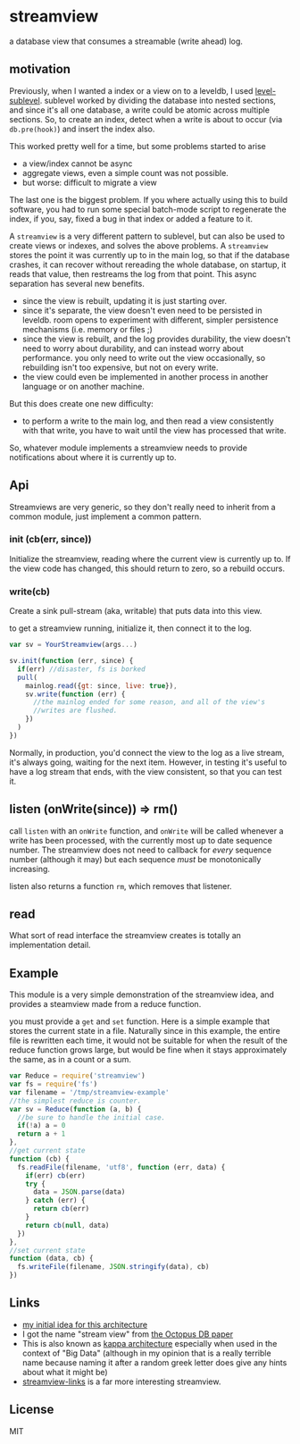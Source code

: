 # streamview

a database view that consumes a streamable (write ahead) log.

## motivation

Previously, when I wanted a index or a view on to a leveldb,
I used [level-sublevel](https://github.com/dominictarr/level-sublevel).
sublevel worked by dividing the database into nested sections,
and since it's all one database, a write could be atomic across
multiple sections. So, to create an index, detect when a write is
about to occur (via `db.pre(hook)`) and insert the index also.

This worked pretty well for a time, but some problems started to arise

* a view/index cannot be async
* aggregate views, even a simple count was not possible.
* but worse: difficult to migrate a view

The last one is the biggest problem. If you where actually using this
to build software, you had to run some special batch-mode script to
regenerate the index, if you, say, fixed a bug in that index or added
a feature to it.

A `streamview` is a very different pattern to sublevel, but can also
be used to create views or indexes, and solves the above problems.
A `streamview` stores the point it was currently up to in the main log,
so that if the database crashes, it can recover without rereading the whole
database, on startup, it reads that value, then restreams the log from that point.
This async separation has several new benefits.

* since the view is rebuilt, updating it is just starting over.
* since it's separate, the view doesn't even need to be persisted in leveldb.
  room opens to experiment with different, simpler persistence mechanisms (i.e. memory or files ;)
* since the view is rebuilt, and the log provides durability, the view doesn't
  need to worry about durability, and can instead worry about performance.
  you only need to write out the view occasionally, so rebuilding isn't too expensive,
  but not on every write.
* the view could even be implemented in another process in another language or on another machine.

But this does create one new difficulty:

* to perform a write to the main log, and then read a view consistently with that write, you have to wait until the view has processed that write.

So, whatever module implements a streamview needs to provide notifications about where it is currently up to.

## Api

Streamviews are very generic, so they don't really need to inherit from a common module,
just implement a common pattern.

### init (cb(err, since))

Initialize the streamview, reading where the current view is currently up to.
If the view code has changed, this should return to zero, so a rebuild occurs.

### write(cb)

Create a sink pull-stream (aka, writable) that puts data into this view.

to get a streamview running, initialize it, then connect it to the log.

``` js
var sv = YourStreamview(args...)

sv.init(function (err, since) {
  if(err) //disaster, fs is borked
  pull(
    mainlog.read({gt: since, live: true}),
    sv.write(function (err) {
      //the mainlog ended for some reason, and all of the view's
      //writes are flushed.
    })
  )
})
```

Normally, in production, you'd connect the view to the log as a live stream,
it's always going, waiting for the next item. However, in testing it's
useful to have a log stream that ends, with the view consistent, so that
you can test it.

## listen (onWrite(since)) => rm()

call `listen` with an `onWrite` function, and `onWrite`
will be called whenever a write has been processed, with the currently
most up to date sequence number. The streamview does not need to
callback for _every_ sequence number (although it may) but each
sequence _must_ be monotonically increasing. 

listen also returns a function `rm`, which removes that listener.

## read

What sort of read interface the streamview creates is totally an implementation detail.

## Example

This module is a very simple demonstration of the streamview idea,
and provides a steamview made from a reduce function.

you must provide a `get` and `set` function. Here is a simple example
that stores the current state in a file. Naturally since in this example,
the entire file is rewritten each time, it would not be suitable for when
the result of the reduce function grows large, but would be fine when it
stays approximately the same, as in a count or a sum.

``` js
var Reduce = require('streamview')
var fs = require('fs')
var filename = '/tmp/streamview-example'
//the simplest reduce is counter.
var sv = Reduce(function (a, b) {
  //be sure to handle the initial case.
  if(!a) a = 0
  return a + 1
},
//get current state
function (cb) {
  fs.readFile(filename, 'utf8', function (err, data) {
    if(err) cb(err)
    try {
      data = JSON.parse(data)
    } catch (err) {
      return cb(err)
    }
    return cb(null, data)
  })
},
//set current state
function (data, cb) {
  fs.writeFile(filename, JSON.stringify(data), cb)
})

```

## Links

* [my initial idea for this architecture](https://gist.github.com/dominictarr/2934a6aa17061a67d012)
* I got the name "stream view" from [the Octopus DB paper](https://infosys.uni-saarland.de/publications/DJ11.pdf)
* This is also known as [kappa architecture](http://milinda.pathirage.org/kappa-architecture.com/) especially when used in the context of "Big Data" (although in my opinion that is a really terrible name because naming it after a random greek letter does give any hints about what it might be)
* [streamview-links](https://github.com/dominictarr/streamview-links) is a far more interesting streamview.

## License

MIT








